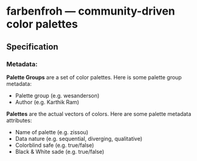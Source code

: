 # farbenfroh — community-driven color palettes

## Specification

### Metadata:

**Palette Groups** are a set of color palettes. Here is some palette group
metadata:

 - Palette group (e.g. wesanderson)
 - Author (e.g. Karthik Ram)

**Palettes** are the actual vectors of colors. Here are some palette metadata
attributes:

 - Name of palette (e.g. zissou)
 - Data nature (e.g. sequential, diverging, qualitative)
 - Colorblind safe (e.g. true/false)
 - Black & White sade (e.g. true/false)
